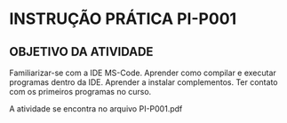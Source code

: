 <div>
    <h1> INSTRUÇÃO PRÁTICA PI-P001</h1>
</div>

<h2> OBJETIVO DA ATIVIDADE</h2>
<p> Familiarizar-se com a IDE MS-Code. Aprender como compilar e
executar programas dentro da IDE. Aprender a instalar
complementos. Ter contato com os primeiros programas no curso.</p>
<p> A atividade se encontra no arquivo PI-P001.pdf</p>

